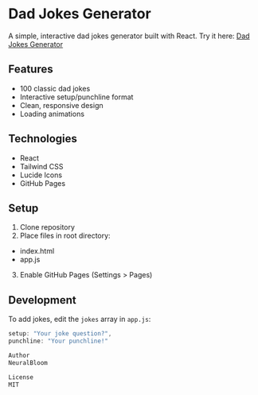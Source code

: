 # Dad Jokes Generator

A simple, interactive dad jokes generator built with React. Try it here: [Dad Jokes Generator](https://neuralbloom.github.io/dad-jokes-generator/)

## Features
- 100 classic dad jokes
- Interactive setup/punchline format
- Clean, responsive design
- Loading animations

## Technologies
- React
- Tailwind CSS
- Lucide Icons
- GitHub Pages

## Setup
1. Clone repository
2. Place files in root directory:
  - index.html
  - app.js
3. Enable GitHub Pages (Settings > Pages)

## Development
To add jokes, edit the `jokes` array in `app.js`:
```javascript
setup: "Your joke question?",
punchline: "Your punchline!"

Author
NeuralBloom

License
MIT
